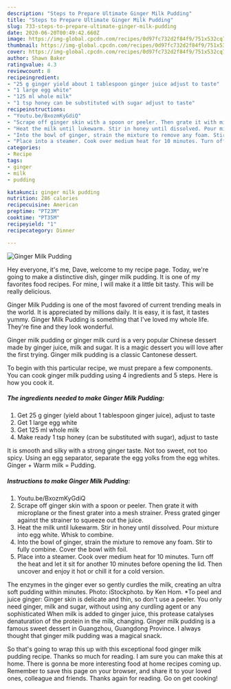 ```yaml
---
description: "Steps to Prepare Ultimate Ginger Milk Pudding"
title: "Steps to Prepare Ultimate Ginger Milk Pudding"
slug: 733-steps-to-prepare-ultimate-ginger-milk-pudding
date: 2020-06-20T00:49:42.660Z
image: https://img-global.cpcdn.com/recipes/0d97fc732d2f84f9/751x532cq70/ginger-milk-pudding-recipe-main-photo.jpg
thumbnail: https://img-global.cpcdn.com/recipes/0d97fc732d2f84f9/751x532cq70/ginger-milk-pudding-recipe-main-photo.jpg
cover: https://img-global.cpcdn.com/recipes/0d97fc732d2f84f9/751x532cq70/ginger-milk-pudding-recipe-main-photo.jpg
author: Shawn Baker
ratingvalue: 4.3
reviewcount: 8
recipeingredient:
- "25 g ginger yield about 1 tablespoon ginger juice adjust to taste"
- "1 large egg white"
- "125 ml whole milk"
- "1 tsp honey can be substituted with sugar adjust to taste"
recipeinstructions:
- "Youtu.be/BxozmKyGdiQ"
- "Scrape off ginger skin with a spoon or peeler. Then grate it with microplane or the finest grater into a mesh strainer. Press grated ginger against the strainer to squeeze out the juice."
- "Heat the milk until lukewarm. Stir in honey until dissolved. Pour mixture into egg white. Whisk to combine."
- "Into the bowl of ginger, strain the mixture to remove any foam. Stir to fully combine. Cover the bowl with foil."
- "Place into a steamer. Cook over medium heat for 10 minutes. Turn off the heat and let it sit for another 10 minutes before opening the lid. Then uncover and enjoy it hot or chill it for a cold version."
categories:
- Recipe
tags:
- ginger
- milk
- pudding

katakunci: ginger milk pudding 
nutrition: 286 calories
recipecuisine: American
preptime: "PT23M"
cooktime: "PT35M"
recipeyield: "1"
recipecategory: Dinner

---
```



![Ginger Milk Pudding](https://img-global.cpcdn.com/recipes/0d97fc732d2f84f9/751x532cq70/ginger-milk-pudding-recipe-main-photo.jpg)

Hey everyone, it's me, Dave, welcome to my recipe page. Today, we're going to make a distinctive dish, ginger milk pudding. It is one of my favorites food recipes. For mine, I will make it a little bit tasty. This will be really delicious.

Ginger Milk Pudding is one of the most favored of current trending meals in the world. It is appreciated by millions daily. It is easy, it is fast, it tastes yummy. Ginger Milk Pudding is something that I've loved my whole life. They're fine and they look wonderful.

Ginger milk pudding or ginger milk curd is a very popular Chinese dessert made by ginger juice, milk and sugar. It is a magic dessert you will love after the first trying. Ginger milk pudding is a classic Cantonese dessert.


To begin with this particular recipe, we must prepare a few components. You can cook ginger milk pudding using 4 ingredients and 5 steps. Here is how you cook it.

<!--inarticleads1-->

##### The ingredients needed to make Ginger Milk Pudding:

1. Get 25 g ginger (yield about 1 tablespoon ginger juice), adjust to taste
1. Get 1 large egg white
1. Get 125 ml whole milk
1. Make ready 1 tsp honey (can be substituted with sugar), adjust to taste


It is smooth and silky with a strong ginger taste. Not too sweet, not too spicy. Using an egg separator, separate the egg yolks from the egg whites. Ginger + Warm milk = Pudding. 

<!--inarticleads2-->

##### Instructions to make Ginger Milk Pudding:

1. Youtu.be/BxozmKyGdiQ
1. Scrape off ginger skin with a spoon or peeler. Then grate it with microplane or the finest grater into a mesh strainer. Press grated ginger against the strainer to squeeze out the juice.
1. Heat the milk until lukewarm. Stir in honey until dissolved. Pour mixture into egg white. Whisk to combine.
1. Into the bowl of ginger, strain the mixture to remove any foam. Stir to fully combine. Cover the bowl with foil.
1. Place into a steamer. Cook over medium heat for 10 minutes. Turn off the heat and let it sit for another 10 minutes before opening the lid. Then uncover and enjoy it hot or chill it for a cold version.


The enzymes in the ginger ever so gently curdles the milk, creating an ultra soft pudding within minutes. Photo: iStockphoto. by Ken Hom. *To peel and juice ginger: Ginger skin is delicate and thin, so don&#39;t use a peeler. You only need ginger, milk and sugar, without using any curdling agent or any sophisticated When milk is added to ginger juice, this protease catalyses denaturation of the protein in the milk, changing. Ginger milk pudding is a famous sweet dessert in Guangzhou, Guangdong Province. I always thought that ginger milk pudding was a magical snack. 

So that's going to wrap this up with this exceptional food ginger milk pudding recipe. Thanks so much for reading. I am sure you can make this at home. There is gonna be more interesting food at home recipes coming up. Remember to save this page on your browser, and share it to your loved ones, colleague and friends. Thanks again for reading. Go on get cooking!
